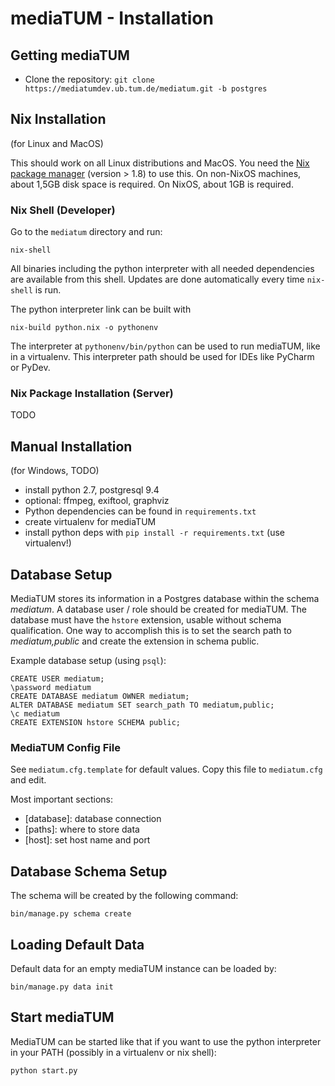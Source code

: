 # mediaTUM - Installation

## Getting mediaTUM

* Clone the repository: `git clone https://mediatumdev.ub.tum.de/mediatum.git -b postgres`

## Nix Installation

(for Linux and MacOS)

This should work on all Linux distributions and MacOS. You need the [Nix package manager](https://nixos.org/nix) (version > 1.8) to use this.
On non-NixOS machines, about 1,5GB disk space is required. On NixOS, about 1GB is required.


### Nix Shell (Developer)

Go to the `mediatum` directory and run:

    nix-shell

All binaries including the python interpreter with all needed dependencies are available from this shell.
Updates are done automatically every time `nix-shell` is run.

The python interpreter link can be built with

    nix-build python.nix -o pythonenv

The interpreter at `pythonenv/bin/python` can be used to run mediaTUM, like in a virtualenv.
This interpreter path should be used for IDEs like PyCharm or PyDev.

### Nix Package Installation (Server)

TODO


## Manual Installation

(for Windows, TODO)

* install python 2.7, postgresql 9.4
* optional: ffmpeg, exiftool, graphviz
* Python dependencies can be found in `requirements.txt`
* create virtualenv for mediaTUM
* install python deps with `pip install -r requirements.txt` (use virtualenv!)

## Database Setup

MediaTUM stores its information in a Postgres database within the schema _mediatum_.
A database user / role should be created for mediaTUM.
The database must have the `hstore` extension, usable without schema qualification.
One way to accomplish this is to set the search path to _mediatum,public_ and create the extension in schema public.


Example database setup (using `psql`):

    CREATE USER mediatum;
    \password mediatum
    CREATE DATABASE mediatum OWNER mediatum;
    ALTER DATABASE mediatum SET search_path TO mediatum,public;
    \c mediatum
    CREATE EXTENSION hstore SCHEMA public;

### MediaTUM Config File

See `mediatum.cfg.template` for default values. Copy this file to `mediatum.cfg` and edit.

Most important sections:

* [database]: database connection
* [paths]: where to store data
* [host]: set host name and port


## Database Schema Setup

The schema will be created by the following command:

    bin/manage.py schema create


## Loading Default Data

Default data for an empty mediaTUM instance can be loaded by:

    bin/manage.py data init


## Start mediaTUM

MediaTUM can be started like that if you want to use the python interpreter in your PATH (possibly in a virtualenv or nix shell):

    python start.py
